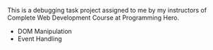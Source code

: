 This is a debugging task project assigned to me by my instructors of Complete Web Development Course at Programming Hero.

- DOM Manipulation
- Event Handling
